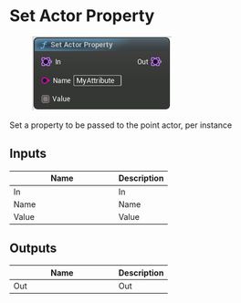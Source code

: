 # Set Actor Property

<div align="left" data-full-width="false">

<figure><img src="Set_Actor_Property.png" alt=""><figcaption></figcaption></figure>

</div>

Set a property to be passed to the point actor, per instance

## Inputs

<table>
<thead><tr><th width="170">Name</th><th>Description</th></tr></thead>
<tbody>
<tr><td>In</td><td>In</td></tr>
<tr><td>Name</td><td>Name</td></tr>
<tr><td>Value</td><td>Value</td></tr>
</tbody>
</table>

## Outputs

<table>
<thead><tr><th width="170">Name</th><th>Description</th></tr></thead>
<tbody>
<tr><td>Out</td><td>Out</td></tr>
</tbody>
</table>